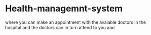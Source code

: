 # Health-managemnt-system
where you can make an appointment with the avaiable doctors in the hospital and the doctors can in turn attend to you and 











 

